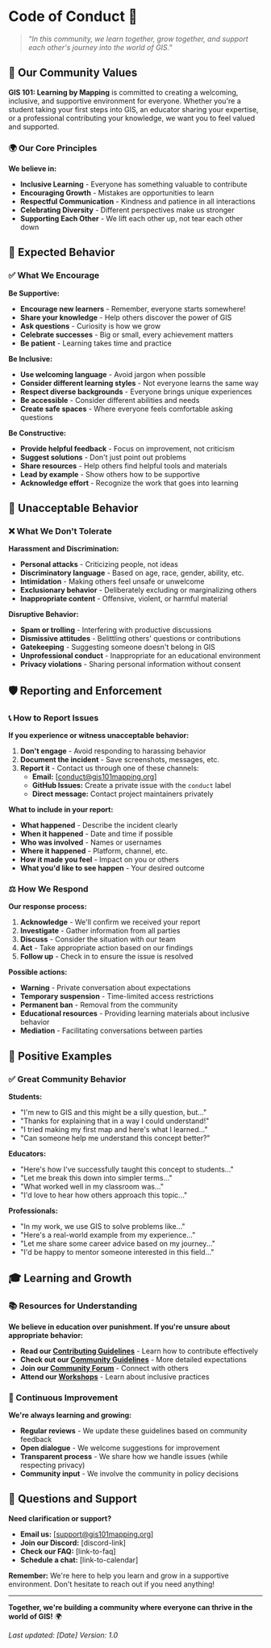 # Code of Conduct 🌟

> *"In this community, we learn together, grow together, and support each other's journey into the world of GIS."*

## 🤝 Our Community Values

**GIS 101: Learning by Mapping** is committed to creating a welcoming, inclusive, and supportive environment for everyone. Whether you're a student taking your first steps into GIS, an educator sharing your expertise, or a professional contributing your knowledge, we want you to feel valued and supported.

### 🌍 Our Core Principles

**We believe in:**
- **Inclusive Learning** - Everyone has something valuable to contribute
- **Encouraging Growth** - Mistakes are opportunities to learn
- **Respectful Communication** - Kindness and patience in all interactions
- **Celebrating Diversity** - Different perspectives make us stronger
- **Supporting Each Other** - We lift each other up, not tear each other down

## 🎯 Expected Behavior

### ✅ What We Encourage

**Be Supportive:**
- **Encourage new learners** - Remember, everyone starts somewhere!
- **Share your knowledge** - Help others discover the power of GIS
- **Ask questions** - Curiosity is how we grow
- **Celebrate successes** - Big or small, every achievement matters
- **Be patient** - Learning takes time and practice

**Be Inclusive:**
- **Use welcoming language** - Avoid jargon when possible
- **Consider different learning styles** - Not everyone learns the same way
- **Respect diverse backgrounds** - Everyone brings unique experiences
- **Be accessible** - Consider different abilities and needs
- **Create safe spaces** - Where everyone feels comfortable asking questions

**Be Constructive:**
- **Provide helpful feedback** - Focus on improvement, not criticism
- **Suggest solutions** - Don't just point out problems
- **Share resources** - Help others find helpful tools and materials
- **Lead by example** - Show others how to be supportive
- **Acknowledge effort** - Recognize the work that goes into learning

## 🚫 Unacceptable Behavior

### ❌ What We Don't Tolerate

**Harassment and Discrimination:**
- **Personal attacks** - Criticizing people, not ideas
- **Discriminatory language** - Based on age, race, gender, ability, etc.
- **Intimidation** - Making others feel unsafe or unwelcome
- **Exclusionary behavior** - Deliberately excluding or marginalizing others
- **Inappropriate content** - Offensive, violent, or harmful material

**Disruptive Behavior:**
- **Spam or trolling** - Interfering with productive discussions
- **Dismissive attitudes** - Belittling others' questions or contributions
- **Gatekeeping** - Suggesting someone doesn't belong in GIS
- **Unprofessional conduct** - Inappropriate for an educational environment
- **Privacy violations** - Sharing personal information without consent

## 🛡️ Reporting and Enforcement

### 📞 How to Report Issues

**If you experience or witness unacceptable behavior:**

1. **Don't engage** - Avoid responding to harassing behavior
2. **Document the incident** - Save screenshots, messages, etc.
3. **Report it** - Contact us through one of these channels:
   - **Email:** [conduct@gis101mapping.org]
   - **GitHub Issues:** Create a private issue with the `conduct` label
   - **Direct message:** Contact project maintainers privately

**What to include in your report:**
- **What happened** - Describe the incident clearly
- **When it happened** - Date and time if possible
- **Who was involved** - Names or usernames
- **Where it happened** - Platform, channel, etc.
- **How it made you feel** - Impact on you or others
- **What you'd like to see happen** - Your desired outcome

### ⚖️ How We Respond

**Our response process:**
1. **Acknowledge** - We'll confirm we received your report
2. **Investigate** - Gather information from all parties
3. **Discuss** - Consider the situation with our team
4. **Act** - Take appropriate action based on our findings
5. **Follow up** - Check in to ensure the issue is resolved

**Possible actions:**
- **Warning** - Private conversation about expectations
- **Temporary suspension** - Time-limited access restrictions
- **Permanent ban** - Removal from the community
- **Educational resources** - Providing learning materials about inclusive behavior
- **Mediation** - Facilitating conversations between parties

## 🌟 Positive Examples

### ✅ Great Community Behavior

**Students:**
- "I'm new to GIS and this might be a silly question, but..."
- "Thanks for explaining that in a way I could understand!"
- "I tried making my first map and here's what I learned..."
- "Can someone help me understand this concept better?"

**Educators:**
- "Here's how I've successfully taught this concept to students..."
- "Let me break this down into simpler terms..."
- "What worked well in my classroom was..."
- "I'd love to hear how others approach this topic..."

**Professionals:**
- "In my work, we use GIS to solve problems like..."
- "Here's a real-world example from my experience..."
- "Let me share some career advice based on my journey..."
- "I'd be happy to mentor someone interested in this field..."

## 🎓 Learning and Growth

### 📚 Resources for Understanding

**We believe in education over punishment. If you're unsure about appropriate behavior:**

- **Read our [Contributing Guidelines](CONTRIBUTING.md)** - Learn how to contribute effectively
- **Check out our [Community Guidelines](link-to-community-guidelines)** - More detailed expectations
- **Join our [Community Forum](link-to-forum)** - Connect with others
- **Attend our [Workshops](link-to-workshops)** - Learn about inclusive practices

### 🔄 Continuous Improvement

**We're always learning and growing:**
- **Regular reviews** - We update these guidelines based on community feedback
- **Open dialogue** - We welcome suggestions for improvement
- **Transparent process** - We share how we handle issues (while respecting privacy)
- **Community input** - We involve the community in policy decisions

## 🤝 Questions and Support

**Need clarification or support?**

- **Email us:** [support@gis101mapping.org]
- **Join our Discord:** [discord-link]
- **Check our FAQ:** [link-to-faq]
- **Schedule a chat:** [link-to-calendar]

**Remember:** We're here to help you learn and grow in a supportive environment. Don't hesitate to reach out if you need anything!

---

**Together, we're building a community where everyone can thrive in the world of GIS!** 🌍

*Last updated: [Date]*
*Version: 1.0* 